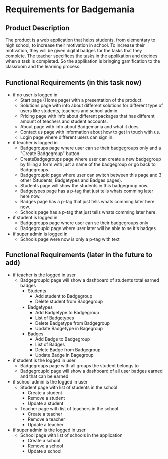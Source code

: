 # Requirements for Badgemania

## Product Description

The product is a web application that helps students, from elementary to high school, to increase their motivation in school.
To increase their motivation, they will be given digital badges for the tasks that they complete.
The teacher specifices the tasks in the applikation and decides when a task is completed.
So the applikation is bringing gamification to the classroom and the learning process.

## Functional Requirements (in this task now)

- if no user is logged in
  -  Start page (Home page) with a presentation of the product.
  -  Solutions page with info about different solutions for different type of users like students, teachers and school admin.
  -  Pricing page with info about different packages that has different amount of teachers and student accounts.
  -  About page with info about Badgemania and what it does.
  -  Contact us page with information about how to get in touch with us.
  -  Login page where different users can sign in.
- if teacher is logged in
  -  Badgegroups page where user can se their badgegroups only and a "Create Badgegroup" button.
  -  CreateBadgegroups page where user can create a new badgegroup by filling a form with just a name of the badgegroup or go back to Badgegroups.
  -  BadgegroupId page where user can switch between this page and 3 other (Students, Badgetypes and Badges pages).
  -  Students page will show the students in this badgegroup now.
  -  Badgetypes page has a p-tag that just tells whats comming later here now.
  -  Badges page has a p-tag that just tells whats comming later here now.
  -  Schools page has a p-tag that just tells whats comming later here.
- if student is logged in
  -  Badgegroups page where user can se their badgegroups only
  -  BadgegroupId page where user later will be able to se it's badges
- if super admin is logged in
  -  Schools page were now is only a p-tag with text

## Functional Requirements (later in the future to add)

- if teacher is the logged in user
    - BadgegroupId page will show a dashboard of students total earned badges
      - Students
        - Add student to Badgegroup
        - Delete student from Badgegroup
      - Badgetypes
        - Add Badgetype to Badgegroup
        - List of Badgetypes
        - Delete Badgetype from Badgegroup
        - Update Badgetype in Bagegroup 
      - Badges
        - Add Badge to Badgegroup
        - List of Badges
        - Delete Badge from Badgegroup
        - Update Badge in Bagegroup
- if student is the logged in user
  - Badgegroups page with all groups the student belongs to
  - BadgegroupId page will show a dashboard of all user badges earned and that can be earned
- if school admin is the logged in user
  - Student page with list of students in the school
    - Create a student
    - Remove a student
    - Update a student
  - Teacher page with list of teachers in the school
    - Create a teacher
    - Remove a teacher
    - Update a teacher
- if super admin is the logged in user
  - School page with list of schools in the application
    - Create a school
    - Remove a school
    - Update a school
